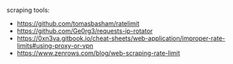scraping tools:

- https://github.com/tomasbasham/ratelimit
- https://github.com/Ge0rg3/requests-ip-rotator
- https://0xn3va.gitbook.io/cheat-sheets/web-application/improper-rate-limits#using-proxy-or-vpn
- https://www.zenrows.com/blog/web-scraping-rate-limit
